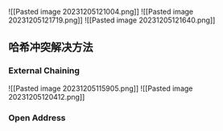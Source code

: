 
![[Pasted image 20231205121004.png]]
![[Pasted image 20231205121719.png]]
![[Pasted image 20231205121640.png]]
## 哈希冲突解决方法
### External Chaining
![[Pasted image 20231205115905.png]]
![[Pasted image 20231205120412.png]]
### Open Address